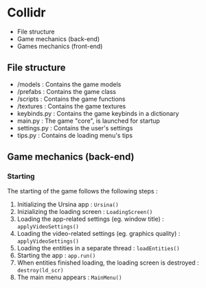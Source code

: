 # Collidr
- File structure
- Game mechanics (back-end)
- Games mechanics (front-end)
## File structure
- /models : Contains the game models
- /prefabs : Contains the game class
- /scripts : Contains the game functions
- /textures : Contains the game textures
- keybinds.py : Contains the game keybinds in a dictionary
- main.py : The game "core", is launched for startup
- settings.py : Contains the user's settings
- tips.py : Contains de loading menu's tips

## Game mechanics (back-end)
### Starting
The starting of the game follows the following steps :
1. Initializing the Ursina app : ``Ursina()``
2. Inizializing the loading screen : ``LoadingScreen()``   
3. Loading the app-related settings (eg. window title) : ``applyVideoSettings()``
4. Loading the video-related settings (eg. graphics quality) : ``applyVideoSettings()``
5. Loading the entities in a separate thread : ``loadEntities()``   
6. Starting the app : ``app.run()``
7. When entities finished loading, the loading screen is destroyed : ``destroy(ld_scr)``
8. The main menu appears : ``MainMenu()``